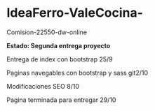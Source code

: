 # IdeaFerro-ValeCocina-
 Comision-22550-dw-online
 
 **Estado: Segunda entrega proyecto**

Entrega de index con bootstrap 25/9

Paginas navegables con bootstrap y sass git2/10

Modificaciones SEO 8/10

Pagina terminada para entregar 29/10
